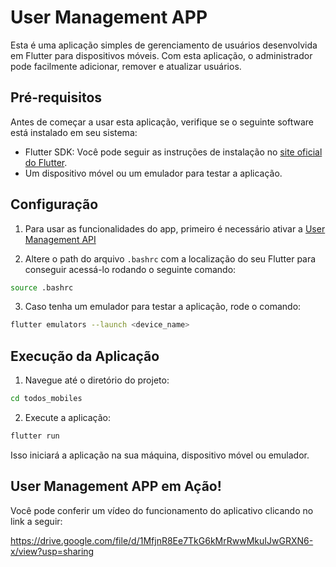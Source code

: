 # User Management APP

Esta é uma aplicação simples de gerenciamento de usuários desenvolvida em Flutter para dispositivos móveis. Com esta aplicação, o administrador pode facilmente adicionar, remover e atualizar usuários.

## Pré-requisitos

Antes de começar a usar esta aplicação, verifique se o seguinte software está instalado em seu sistema:

- Flutter SDK: Você pode seguir as instruções de instalação no [site oficial do Flutter](https://flutter.dev/docs/get-started/install).
- Um dispositivo móvel ou um emulador para testar a aplicação.

## Configuração

1. Para usar as funcionalidades do app, primeiro é necessário ativar a [User Management API](https://github.com/IgorSFG/Modulo10/tree/main/pond1)

2. Altere o path do arquivo `.bashrc` com a localização do seu Flutter para conseguir acessá-lo rodando o seguinte comando:

```bash
source .bashrc
```

3. Caso tenha um emulador para testar a aplicação, rode o comando:

```bash
flutter emulators --launch <device_name>
```

## Execução da Aplicação

1. Navegue até o diretório do projeto:

```bash
cd todos_mobiles
```

2. Execute a aplicação:

```bash
flutter run
```

Isso iniciará a aplicação na sua máquina, dispositivo móvel ou emulador.

## User Management APP em Ação!

Você pode conferir um vídeo do funcionamento do aplicativo clicando no link a seguir:

https://drive.google.com/file/d/1MfjnR8Ee7TkG6kMrRwwMkuIJwGRXN6-x/view?usp=sharing
